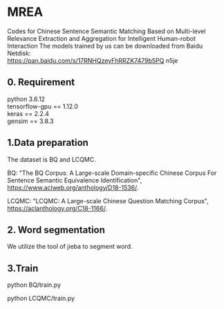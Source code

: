 # MREA
Codes for Chinese Sentence Semantic Matching Based on Multi-level Relevance Extraction and Aggregation for Intelligent Human-robot Interaction
The models trained by us can be downloaded from Baidu Netdisk:   
https://pan.baidu.com/s/17RNHQzeyFhRRZK7479b5PQ    n5je

## 0. Requirement
python 3.6.12  
tensorflow-gpu == 1.12.0  
keras == 2.2.4  
gensim == 3.8.3  

## 1.Data preparation
The dataset is BQ and LCQMC.

BQ: "The BQ Corpus: A Large-scale Domain-specific Chinese Corpus For Sentence Semantic Equivalence Identification", https://www.aclweb.org/anthology/D18-1536/.

LCQMC: "LCQMC: A Large-scale Chinese Question Matching Corpus", https://aclanthology.org/C18-1166/.

## 2. Word segmentation
We utilize the tool of jieba to segment word.

## 3.Train
python BQ/train.py    
 
python LCQMC/train.py    
